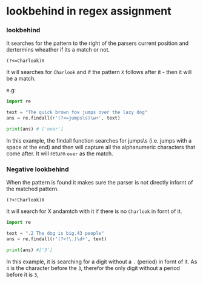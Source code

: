 # lookbehind in regex assignment

### lookbehind

It searches for the pattern to the right of the parsers current position and dertermins wheather if its a match or not.

`(?<=Charlook)X`

It will searches for `Charlook` and if the pattern `X` follows after it - then it will be a match.

e.g:
```python
import re

text = "The quick brown fox jumps over the lazy dog"
ans = re.findall(r'(?<=jumps\s)\w+', text)

print(ans) # ['over']
```

In this example, the findall function searches for jumps\s (i.e. jumps with a space at the end) and then will capture all the alphanumeric characters that come after. It will return `over` as the match.


### Negative lookbehind

When the pattern is found it makes sure the parser is not directly infornt of the matched pattern.

`(?<!Charlook)X`

It will search for X andamtch with it if there is no `Charlook` in fornt of it.

```python
import re

text = ".2 The dog is big.43 people"
ans = re.findall(r'(?<!\.)\d+', text)

print(ans) #['3']
```

In this example, it is searching for a digit without a `.` (period) in fornt of it. As `4` is the character before the `3`, therefor the only digit without a period before it is `3`,

